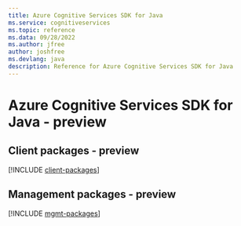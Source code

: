 ```yaml
---
title: Azure Cognitive Services SDK for Java
ms.service: cognitiveservices
ms.topic: reference
ms.data: 09/28/2022
ms.author: jfree
author: joshfree
ms.devlang: java
description: Reference for Azure Cognitive Services SDK for Java
---
```

# Azure Cognitive Services SDK for Java - preview

## Client packages - preview
[!INCLUDE [client-packages](cognitive-services-client-index.md)]
## Management packages - preview
[!INCLUDE [mgmt-packages](cognitive-services-mgmt-index.md)]